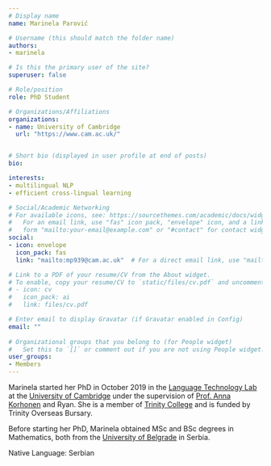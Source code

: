 ```yaml
---
# Display name
name: Marinela Parović

# Username (this should match the folder name)
authors:
- marinela

# Is this the primary user of the site?
superuser: false

# Role/position
role: PhD Student

# Organizations/Affiliations
organizations:
- name: University of Cambridge
  url: "https://www.cam.ac.uk/"


# Short bio (displayed in user profile at end of posts)
bio: 

interests:
- multilingual NLP
- efficient cross-lingual learning

# Social/Academic Networking
# For available icons, see: https://sourcethemes.com/academic/docs/widgets/#icons
#   For an email link, use "fas" icon pack, "envelope" icon, and a link in the
#   form "mailto:your-email@example.com" or "#contact" for contact widget.
social:
- icon: envelope
  icon_pack: fas
  link: "mailto:mp939@cam.ac.uk"  # For a direct email link, use "mailto:test@example.org".

# Link to a PDF of your resume/CV from the About widget.
# To enable, copy your resume/CV to `static/files/cv.pdf` and uncomment the lines below.  
# - icon: cv
#   icon_pack: ai
#   link: files/cv.pdf 

# Enter email to display Gravatar (if Gravatar enabled in Config)
email: ""
  
# Organizational groups that you belong to (for People widget)
#   Set this to `[]` or comment out if you are not using People widget.  
user_groups:
- Members
---
```

Marinela started her PhD in October 2019 in the [Language Technology Lab](http://ltl.mml.cam.ac.uk/) at the [University of Cambridge](https://www.cam.ac.uk/) under the supervision of [Prof. Anna Korhonen](https://sites.google.com/site/annakorhonen/) and Ryan. She is a member of [Trinity College](https://www.trin.cam.ac.uk/) and is funded by Trinity Overseas Bursary.

Before starting her PhD, Marinela obtained MSc and BSc degrees in Mathematics, both from the [University of Belgrade](https://www.bg.ac.rs/en/) in Serbia.

Native Language: Serbian


